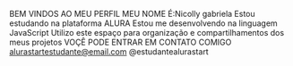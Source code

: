 BEM VINDOS AO MEU PERFIL
MEU NOME É:Nicolly gabriela
Estou estudando na plataforma ALURA
Estou me desenvolvendo na linguagem JavaScript
Utilizo este espaço para organização e compartilhamentos dos meus projetos
VOÇÊ PODE ENTRAR EM CONTATO COMIGO
alurastartestudante@email.com
@estudantealurastart
